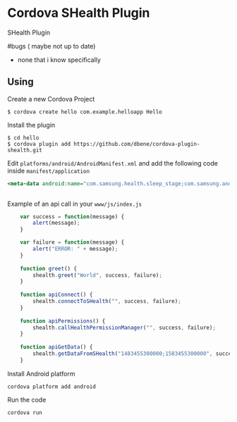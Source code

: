 # Cordova SHealth Plugin

SHealth Plugin

#bugs ( maybe not up to date)
- none that i know specifically


## Using

Create a new Cordova Project

    $ cordova create hello com.example.helloapp Hello
    
Install the plugin

    $ cd hello
    $ cordova plugin add https://github.com/dbene/cordova-plugin-shealth.git
    

Edit `platforms/android/AndroidManifest.xml` and add the following code inside `manifest/application`

```xml
<meta-data android:name="com.samsung.health.sleep_stage;com.samsung.android.health.permission.read" android:value="com.samsung.health.food_info;com.samsung.health.food_intake;com.samsung.health.uv_exposure;com.samsung.health.weight;com.samsung.health.ambient_temperature;com.samsung.health.body_temperature;com.samsung.health.step_count;com.samsung.health.sleep;com.samsung.health.blood_glucose;com.samsung.health.hba1c;com.samsung.health.oxygen_saturation;com.samsung.health.blood_pressure;com.samsung.health.heart_rate;com.samsung.health.electrocardiogram;com.samsung.health.exercise;com.samsung.health.water_intake;com.samsung.health.caffeine_intake" />
        
```

Example of an api call in your `www/js/index.js`

```js
	var success = function(message) {
		alert(message);
	}

	var failure = function(message) {
		alert("ERROR: " + message);
	}
		
	function greet() {
		shealth.greet("World", success, failure);
	}
	
	function apiConnect() {
		shealth.connectToSHealth("", success, failure);
	}
	
	function apiPermissions() {
		shealth.callHealthPermissionManager("", success, failure);
	}
	
	function apiGetData() {
		shealth.getDataFromSHealth("1483455300000;1583455300000", success, failure);
	}
```

Install Android platform

    cordova platform add android
    
Run the code

    cordova run 
